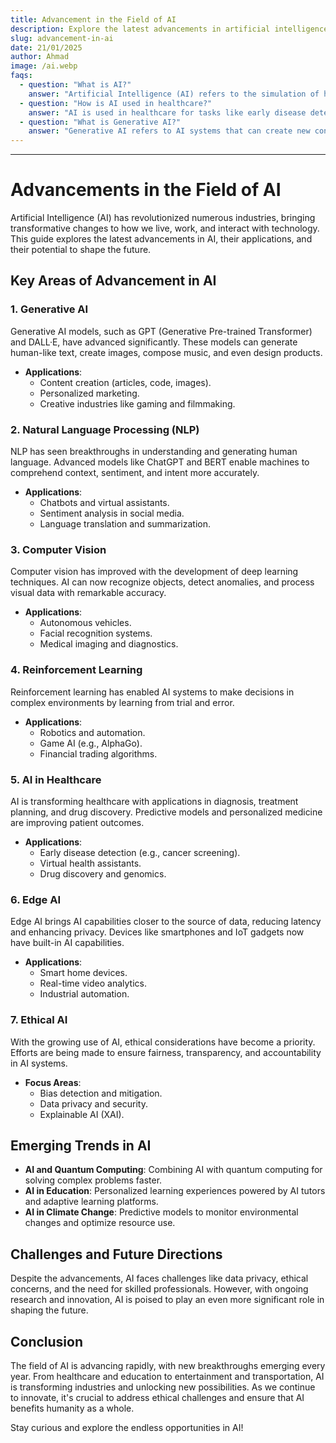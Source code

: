 ```yaml
---
title: Advancement in the Field of AI
description: Explore the latest advancements in artificial intelligence and how they are shaping the future.
slug: advancement-in-ai
date: 21/01/2025
author: Ahmad
image: /ai.webp
faqs:
  - question: "What is AI?"
    answer: "Artificial Intelligence (AI) refers to the simulation of human intelligence in machines that are programmed to think and learn."
  - question: "How is AI used in healthcare?"
    answer: "AI is used in healthcare for tasks like early disease detection, personalized treatment plans, and drug discovery."
  - question: "What is Generative AI?"
    answer: "Generative AI refers to AI systems that can create new content, such as images, text, or music, based on learned patterns."
---
```

---

# Advancements in the Field of AI

Artificial Intelligence (AI) has revolutionized numerous industries, bringing transformative changes to how we live, work, and interact with technology. This guide explores the latest advancements in AI, their applications, and their potential to shape the future.

## Key Areas of Advancement in AI

### 1. **Generative AI**

Generative AI models, such as GPT (Generative Pre-trained Transformer) and DALL·E, have advanced significantly. These models can generate human-like text, create images, compose music, and even design products.

- **Applications**:
  - Content creation (articles, code, images).
  - Personalized marketing.
  - Creative industries like gaming and filmmaking.

### 2. **Natural Language Processing (NLP)**

NLP has seen breakthroughs in understanding and generating human language. Advanced models like ChatGPT and BERT enable machines to comprehend context, sentiment, and intent more accurately.

- **Applications**:
  - Chatbots and virtual assistants.
  - Sentiment analysis in social media.
  - Language translation and summarization.

### 3. **Computer Vision**

Computer vision has improved with the development of deep learning techniques. AI can now recognize objects, detect anomalies, and process visual data with remarkable accuracy.

- **Applications**:
  - Autonomous vehicles.
  - Facial recognition systems.
  - Medical imaging and diagnostics.

### 4. **Reinforcement Learning**

Reinforcement learning has enabled AI systems to make decisions in complex environments by learning from trial and error.

- **Applications**:
  - Robotics and automation.
  - Game AI (e.g., AlphaGo).
  - Financial trading algorithms.

### 5. **AI in Healthcare**

AI is transforming healthcare with applications in diagnosis, treatment planning, and drug discovery. Predictive models and personalized medicine are improving patient outcomes.

- **Applications**:
  - Early disease detection (e.g., cancer screening).
  - Virtual health assistants.
  - Drug discovery and genomics.

### 6. **Edge AI**

Edge AI brings AI capabilities closer to the source of data, reducing latency and enhancing privacy. Devices like smartphones and IoT gadgets now have built-in AI capabilities.

- **Applications**:
  - Smart home devices.
  - Real-time video analytics.
  - Industrial automation.

### 7. **Ethical AI**

With the growing use of AI, ethical considerations have become a priority. Efforts are being made to ensure fairness, transparency, and accountability in AI systems.

- **Focus Areas**:
  - Bias detection and mitigation.
  - Data privacy and security.
  - Explainable AI (XAI).

## Emerging Trends in AI

- **AI and Quantum Computing**: Combining AI with quantum computing for solving complex problems faster.
- **AI in Education**: Personalized learning experiences powered by AI tutors and adaptive learning platforms.
- **AI in Climate Change**: Predictive models to monitor environmental changes and optimize resource use.

## Challenges and Future Directions

Despite the advancements, AI faces challenges like data privacy, ethical concerns, and the need for skilled professionals. However, with ongoing research and innovation, AI is poised to play an even more significant role in shaping the future.

## Conclusion

The field of AI is advancing rapidly, with new breakthroughs emerging every year. From healthcare and education to entertainment and transportation, AI is transforming industries and unlocking new possibilities. As we continue to innovate, it's crucial to address ethical challenges and ensure that AI benefits humanity as a whole.

Stay curious and explore the endless opportunities in AI!
